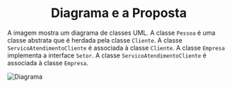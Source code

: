<h1 align="center">Diagrama e a Proposta</h1>

A imagem mostra um diagrama de classes UML. A classe `Pessoa` é uma classe abstrata que é herdada pela classe `Cliente`. A classe `ServicoAtendimentoCliente` é associada à classe `Cliente`. A classe `Empresa` implementa a interface `Setor`. A classe `ServicoAtendimentoCliente` é associada à classe `Empresa`. 

![](./docs/diagram.jpg?raw=true "Diagrama")
